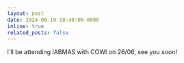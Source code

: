 ```yaml
---
layout: post
date: 2024-06-19 18:49:00-0000
inline: true
related_posts: false
---
```


I'll be attending IABMAS with COWI on 26/06, see you soon! 
